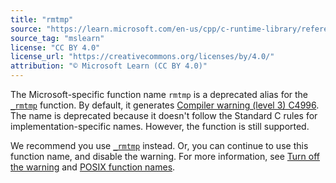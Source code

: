 ```yaml
---
title: "rmtmp"
source: "https://learn.microsoft.com/en-us/cpp/c-runtime-library/reference/posix-rmtmp?view=msvc-170"
source_tag: "mslearn"
license: "CC BY 4.0"
license_url: "https://creativecommons.org/licenses/by/4.0/"
attribution: "© Microsoft Learn (CC BY 4.0)"
---
```

The Microsoft-specific function name `rmtmp` is a deprecated alias for the [`_rmtmp`](https://learn.microsoft.com/en-us/cpp/c-runtime-library/reference/rmtmp?view=msvc-170) function. By default, it generates [Compiler warning (level 3) C4996](https://learn.microsoft.com/en-us/cpp/error-messages/compiler-warnings/compiler-warning-level-3-c4996?view=msvc-170). The name is deprecated because it doesn't follow the Standard C rules for implementation-specific names. However, the function is still supported.

We recommend you use [`_rmtmp`](https://learn.microsoft.com/en-us/cpp/c-runtime-library/reference/rmtmp?view=msvc-170) instead. Or, you can continue to use this function name, and disable the warning. For more information, see [Turn off the warning](https://learn.microsoft.com/en-us/cpp/error-messages/compiler-warnings/compiler-warning-level-3-c4996?view=msvc-170#turn-off-the-warning) and [POSIX function names](https://learn.microsoft.com/en-us/cpp/error-messages/compiler-warnings/compiler-warning-level-3-c4996?view=msvc-170#posix-function-names).